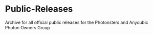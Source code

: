 # Public-Releases
Archive for all official public releases for the Photonsters and Anycubic Photon Owners Group
